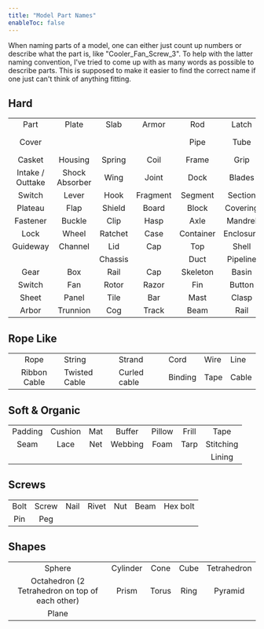 ```yaml
---
title: "Model Part Names"
enableToc: false
---
```


When naming parts of a model, one can either just count up numbers or describe what the part is, like "Cooler_Fan_Screw_3". To help with the latter naming convention, I've tried to come up with as many words as possible to describe parts. This is supposed to make it easier to find the correct name if one just can't think of anything fitting.

## Hard
|                  |                |         |          |           |           |              |
| :--------------: | :------------: | :-----: | :------: | :-------: | :-------: | :----------: |
|       Part       |     Plate      |  Slab   |  Armor   |    Rod    |   Latch   |    Shaft     |
|      Cover       |                |         |          |   Pipe    |   Tube    | Ball Bearing |
|      Casket      |    Housing     | Spring  |   Coil   |   Frame   |   Grip    |              |
| Intake / Outtake | Shock Absorber |  Wing   |  Joint   |   Dock    |  Blades   |    Spike     |
|      Switch      |     Lever      |  Hook   | Fragment |  Segment  |  Section  |    Module    |
|     Plateau      |      Flap      | Shield  |  Board   |   Block   | Covering  |     Pole     |
|     Fastener     |     Buckle     |  Clip   |   Hasp   |   Axle    |  Mandrel  |   Spindle    |
|       Lock       |     Wheel      | Ratchet |   Case   | Container | Enclosure |    Vessel    |
|     Guideway     |    Channel     |   Lid   |   Cap    |    Top    |   Shell   |    Casing    |
|                  |                | Chassis |          |   Duct    | Pipeline  |    Sleeve    |
|       Gear       |      Box       |  Rail   |   Cap    | Skeleton  |   Basin   |     Hood     |
|      Switch      |      Fan       |  Rotor  |  Razor   |    Fin    |  Button   |              |
|      Sheet       |     Panel      |  Tile   |   Bar    |   Mast    |   Clasp   |    Fiber     |
|      Arbor       |    Trunnion    |   Cog   |  Track   |   Beam    |   Rail    |   Exhaust    |

## Rope Like

|              |               |              |         |      |       |
| :----------: | ------------- | ------------ | ------- | ---- | ----- |
|     Rope     | String        | Strand       | Cord    | Wire | Line  |
| Ribbon Cable | Twisted Cable | Curled cable | Binding | Tape | Cable |


## Soft & Organic
|         |         |     |         |        |       |           |
| :-----: | :-----: | :-: | :-----: | :----: | :---: | :-------: |
| Padding | Cushion | Mat | Buffer  | Pillow | Frill |   Tape    |
|  Seam   |  Lace   | Net | Webbing |  Foam  | Tarp  | Stitching |
|         |         |     |         |        |       |  Lining   |



## Screws

|      |       |      |       |     |      |          |
| :--: | :---: | :--: | :---: | :-: | :--: | :------: |
| Bolt | Screw | Nail | Rivet | Nut | Beam | Hex bolt |
| Pin  |  Peg  |      |       |     |      |          |


## Shapes

|                                                 |          |       |      |             |
| :---------------------------------------------: | :------: | :---: | :--: | :---------: |
|                     Sphere                      | Cylinder | Cone  | Cube | Tetrahedron |
| Octahedron (2 Tetrahedron on top of each other) |  Prism   | Torus | Ring |   Pyramid   |
|                      Plane                      |          |       |      |             |